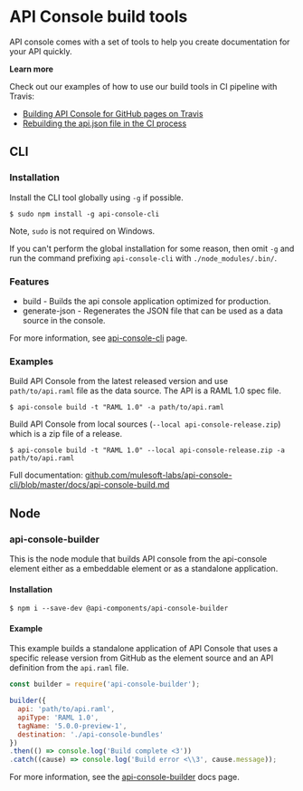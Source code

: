 # API Console build tools

API console comes with a set of tools to help you create documentation for your API quickly.

**Learn more**

Check out our examples of how to use our build tools in CI pipeline with Travis:
-   [Building API Console for GitHub pages on Travis](gh-pages.md)
-   [Rebuilding the api.json file in the CI process](rebuilding-api-json.md)

## CLI

### Installation

Install the CLI tool globally using `-g` if possible.

```shell
$ sudo npm install -g api-console-cli
```

Note, `sudo` is not required on Windows.

If you can't perform the global installation for some reason, then omit `-g` and run the command prefixing `api-console-cli` with `./node_modules/.bin/`.

### Features

-   build - Builds the api console application optimized for production.
-   generate-json - Regenerates the JSON file that can be used as a data source in the console.

For more information, see [api-console-cli](https://github.com/mulesoft-labs/api-console-cli) page.

### Examples

Build API Console from the latest released version and use `path/to/api.raml` file as the data source. The API is a RAML 1.0 spec file.

```shell
$ api-console build -t "RAML 1.0" -a path/to/api.raml
```

Build API Console from local sources (`--local api-console-release.zip`) which is a zip file of a release.

```shell
$ api-console build -t "RAML 1.0" --local api-console-release.zip -a path/to/api.raml
```

Full documentation: [github.com/mulesoft-labs/api-console-cli/blob/master/docs/api-console-build.md](https://github.com/mulesoft-labs/api-console-cli/blob/master/docs/api-console-build.md)

## Node

### api-console-builder

This is the node module that builds API console from the api-console element either as a embeddable element or as a standalone application.

#### Installation

```shell
$ npm i --save-dev @api-components/api-console-builder
```

#### Example

This example builds a standalone application of API Console that uses a specific release version from GitHub as the element source and an API definition from the `api.raml` file.

```javascript
const builder = require('api-console-builder');

builder({
  api: 'path/to/api.raml',
  apiType: 'RAML 1.0',
  tagName: '5.0.0-preview-1',
  destination: './api-console-bundles'
})
.then(() => console.log('Build complete <3'))
.catch((cause) => console.log('Build error <\\3', cause.message));
```

For more information, see the [api-console-builder](https://www.npmjs.com/package/api-console-builder) docs page.
